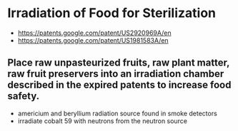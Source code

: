 # Irradiation of Food for Sterilization
- https://patents.google.com/patent/US2920969A/en
- https://patents.google.com/patent/US1981583A/en

Place raw unpasteurized fruits, raw plant matter, raw fruit preservers into an irradiation chamber described in the expired patents to increase food safety.
-------------------------------

- americium and beryllium radiation source found in smoke detectors
- irradiate cobalt 59 with neutrons from the neutron source

